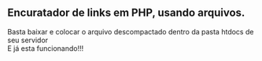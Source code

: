 ## Encuratador de links em PHP, usando arquivos. <br>

Basta baixar e colocar o arquivo descompactado dentro da pasta htdocs de seu servidor <br>
E já esta funcionando!!!



